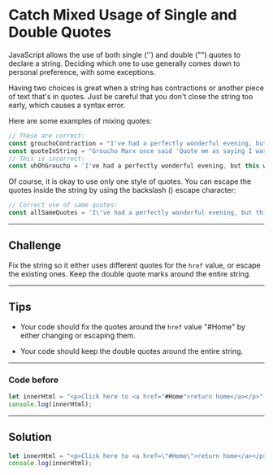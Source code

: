 # Catch Mixed Usage of Single and Double Quotes

JavaScript allows the use of both single ('') and double ("") quotes to declare a string. Deciding which one to use generally comes down to personal preference, with some exceptions.

Having two choices is great when a string has contractions or another piece of text that's in quotes. Just be careful that you don't close the string too early, which causes a syntax error.

Here are some examples of mixing quotes:

```js
// These are correct:
const grouchoContraction = "I've had a perfectly wonderful evening, but this wasn't it.";
const quoteInString = "Groucho Marx once said 'Quote me as saying I was mis-quoted.'";
// This is incorrect:
const uhOhGroucho = 'I've had a perfectly wonderful evening, but this wasn't it.';
```

Of course, it is okay to use only one style of quotes. You can escape the quotes inside the string by using the backslash (\) escape character:

```js
// Correct use of same quotes:
const allSameQuotes = 'I\'ve had a perfectly wonderful evening, but this wasn\'t it.';
```

---

## Challenge

Fix the string so it either uses different quotes for the `href` value, or escape the existing ones. Keep the double quote marks around the entire string.

---

## Tips

- Your code should fix the quotes around the `href` value "#Home" by either changing or escaping them.

- Your code should keep the double quotes around the entire string.

---

### Code before

```js
let innerHtml = "<p>Click here to <a href="#Home">return home</a></p>";
console.log(innerHtml);
```

---

## Solution

```js
let innerHtml = "<p>Click here to <a href=\"#Home\">return home</a></p>";
console.log(innerHtml);
```